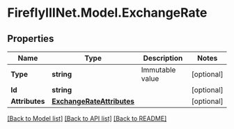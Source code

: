 # FireflyIIINet.Model.ExchangeRate

## Properties

Name | Type | Description | Notes
------------ | ------------- | ------------- | -------------
**Type** | **string** | Immutable value | [optional] 
**Id** | **string** |  | [optional] 
**Attributes** | [**ExchangeRateAttributes**](ExchangeRateAttributes.md) |  | [optional] 

[[Back to Model list]](../README.md#documentation-for-models) [[Back to API list]](../README.md#documentation-for-api-endpoints) [[Back to README]](../README.md)

